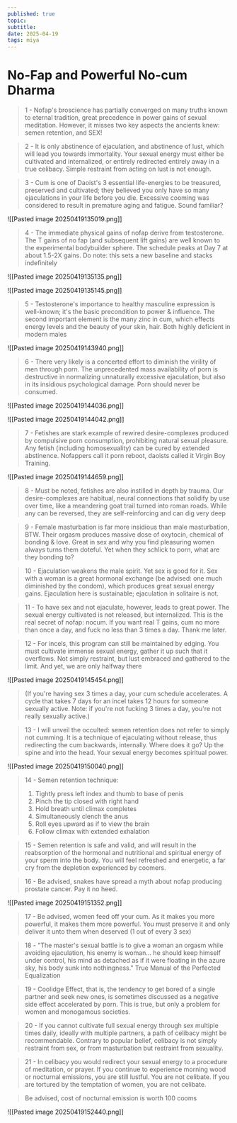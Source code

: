 ```yaml
---
published: true
topic: 
subtitle: 
date: 2025-04-19
tags: miya
---
```

# No-Fap and Powerful No-cum Dharma

> 1 - Nofap's broscience has partially converged on many truths known to eternal tradition, great precedence in power gains of sexual meditation. However, it misses two key aspects the ancients knew: semen retention, and SEX!

> 2 - It is only abstinence of ejaculation, and abstinence of lust, which will lead you towards immortality. Your sexual energy must either be cultivated and internalized, or entirely redirected entirely away in a true celibacy. Simple restraint from acting on lust is not enough.

> 3 - Cum is one of Daoist's 3 essential life-energies to be treasured, preserved and cultivated; they believed you only have so many ejaculations in your life before you die. Excessive cooming was considered to result in premature aging and fatigue. Sound familiar?

![[Pasted image 20250419135019.png]]

> 4 - The immediate physical gains of nofap derive from testosterone. The T gains of no fap (and subsequent lift gains) are well known to the experimental bodybuilder sphere. The schedule peaks at Day 7 at about 1.5-2X gains. Do note: this sets a new baseline and stacks indefinitely

![[Pasted image 20250419135135.png]]

![[Pasted image 20250419135145.png]]

> 5 - Testosterone's importance to healthy masculine expression is well-known; it's the basic precondition to power & influence. The second important element is the many zinc in cum, which effects energy levels and the beauty of your skin, hair. Both highly deficient in modern males

![[Pasted image 20250419143940.png]]

> 6 - There very likely is a concerted effort to diminish the virility of men through porn. The unprecedented mass availability of porn is destructive in normalizing unnaturally excessive ejaculation, but also in its insidious psychological damage. Porn should never be consumed.

![[Pasted image 20250419144036.png]]

![[Pasted image 20250419144042.png]]

> 7 - Fetishes are stark example of rewired desire-complexes produced by compulsive porn consumption, prohibiting natural sexual pleasure. Any fetish (including homosexuality) can be cured by extended abstinence. Nofappers call it porn reboot, daoists called it Virgin Boy Training.

![[Pasted image 20250419144659.png]]

> 8 - Must be noted, fetishes are also instilled in depth by trauma. Our desire-complexes are habitual, neural connections that solidify by use over time, like a meandering goat trail turned into roman roads. While any can be reversed, they are self-reinforcing and can dig very deep

> 9 - Female masturbation is far more insidious than male masturbation, BTW. Their orgasm produces massive dose of oxytocin, chemical of bonding & love. Great in sex and why you find pleasuring women always turns them doteful. Yet when they schlick to porn, what are they bonding to?

> 10 - Ejaculation weakens the male spirit. Yet sex is good for it. Sex with a woman is a great hormonal exchange (be advised: one much diminished by the condom), which produces great sexual energy gains. Ejaculation here is sustainable; ejaculation in solitaire is not.

> 11 - To have sex and not ejaculate, however, leads to great power. The sexual energy cultivated is not released, but internalized. This is the real secret of nofap: nocum. If you want real T gains, cum no more than once a day, and fuck no less than 3 times a day. Thank me later.

> 12 - For incels, this program can still be maintained by edging. You must cultivate immense sexual energy, gather it up such that it overflows. Not simply restraint, but lust embraced and gathered to the limit. And yet, we are only halfway there

![[Pasted image 20250419145454.png]]

> (If you're having sex 3 times a day, your cum schedule accelerates. A cycle that takes 7 days for an incel takes 12 hours for someone sexually active. Note: if you're not fucking 3 times a day, you're not really sexually active.)

> 13 - I will unveil the occulted: semen retention does not refer to simply not cumming. It is a technique of ejaculating without release, thus redirecting the cum backwards, internally. Where does it go? Up the spine and into the head. Your sexual energy becomes spiritual power.

![[Pasted image 20250419150040.png]]

> 14 - Semen retention technique: 
> 1. Tightly press left index and thumb to base of penis 
> 2. Pinch the tip closed with right hand 
> 3. Hold breath until climax completes 
> 4. Simultaneously clench the anus 
> 5. Roll eyes upward as if to view the brain 
> 6. Follow climax with extended exhalation

> 15 - Semen retention is safe and valid, and will result in the reabsorption of the hormonal and nutritional and spiritual energy of your sperm into the body. You will feel refreshed and energetic, a far cry from the depletion experienced by coomers.

> 16 - Be advised, snakes have spread a myth about nofap producing prostate cancer. Pay it no heed.

![[Pasted image 20250419151352.png]]

> 17 - Be advised, women feed off your cum. As it makes you more powerful, it makes them more powerful. You must preserve it and only deliver it unto them when deserved (1 out of every 3 sex)

> 18 - "The master's sexual battle is to give a woman an orgasm while avoiding ejaculation, his enemy is woman… he should keep himself under control, his mind as detached as if it were floating in the azure sky, his body sunk into nothingness." True Manual of the Perfected Equalization

> 19 - Coolidge Effect, that is, the tendency to get bored of a single partner and seek new ones, is sometimes discussed as a negative side effect accelerated by porn. This is true, but only a problem for women and monogamous societies.

> 20 - If you cannot cultivate full sexual energy through sex multiple times daily, ideally with multiple partners, a path of celibacy might be recommendable. Contrary to popular belief, celibacy is not simply restraint from sex, or from masturbation but restraint from sexuality.

> 21 - In celibacy you would redirect your sexual energy to a procedure of meditation, or prayer. If you continue to experience morning wood or nocturnal emissions, you are still lustful. You are not celibate. If you are tortured by the temptation of women, you are not celibate.

> Be advised, cost of nocturnal emission is worth 100 cooms

![[Pasted image 20250419152440.png]]
